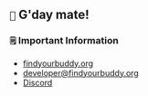 ## `👋` G'day mate!

### `🗒️` Important Information
* [findyourbuddy.org](https://findyourbuddy.org)
* [developer@findyourbuddy.org](mailto:developer@findyourbuddy.org)
* [Discord](https://discord.gg/eAyEYSU4hG)

<!--

**Here are some ideas to get you started:**

🙋‍♀️ A short introduction - what is your organization all about?
🌈 Contribution guidelines - how can the community get involved?
👩‍💻 Useful resources - where can the community find your docs? Is there anything else the community should know?
🍿 Fun facts - what does your team eat for breakfast?
🧙 Remember, you can do mighty things with the power of [Markdown](https://docs.github.com/github/writing-on-github/getting-started-with-writing-and-formatting-on-github/basic-writing-and-formatting-syntax)
-->
